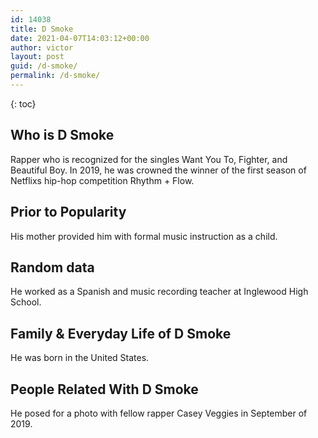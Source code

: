 ```yaml
---
id: 14038
title: D Smoke
date: 2021-04-07T14:03:12+00:00
author: victor
layout: post
guid: /d-smoke/
permalink: /d-smoke/
---
```



{: toc}


## Who is D Smoke



Rapper who is recognized for the singles Want You To, Fighter, and Beautiful Boy. In 2019, he was crowned the winner of the first season of Netflixs hip-hop competition Rhythm + Flow.

                
                
                
## Prior to Popularity



His mother provided him with formal music instruction as a child.

                
                
                
## Random data



He worked as a Spanish and music recording teacher at Inglewood High School.

                
                
                
## Family & Everyday Life of D Smoke



He was born in the United States. 

                
                
                
## People Related With D Smoke



He posed for a photo with fellow rapper Casey Veggies in September of 2019. 

                
              
            
          
          
          